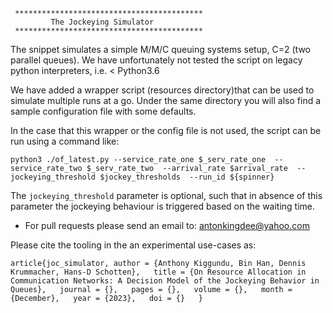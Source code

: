 
` ******************************************`  
`         The Jockeying Simulator`  
` ******************************************`  

The snippet simulates a simple M/M/C queuing systems setup, C=2 (two parallel queues).
We have unfortunately not tested the script on legacy python interpreters, i.e. < Python3.6

We have added a wrapper script (resources directory)that can be used to simulate multiple runs at a go.
Under the same directory you will also find a sample configuration file with some defaults.

In the case that this wrapper or the config file is not used, the script can be run using a command like:

`python3 ./of_latest.py --service_rate_one $_serv_rate_one 
                       --service_rate_two $_serv_rate_two 
                       --arrival_rate $arrival_rate 
                       --jockeying_threshold $jockey_thresholds 
                       --run_id ${spinner}`

The `jockeying_threshold` parameter is optional, such that in absence of this parameter
the jockeying behaviour is triggered based on the waiting time.

- For pull requests please send an email to: antonkingdee@yahoo.com

Please cite the tooling in the an experimental use-cases as:

`article{joc_simulator,
author = {Anthony Kiggundu, Bin Han, Dennis Krummacher, Hans-D Schotten},  
title = {On Resource Allocation in Communication Networks: A Decision Model of the Jockeying Behavior in Queues},  
journal = {},  
pages = {},  
volume = {},  
month = {December},  
year = {2023},  
doi = {}  
}` 

